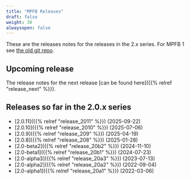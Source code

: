 ```yaml
---
title: "MPFB Releases"
draft: false
weight: 30
alwaysopen: false
---
```


These are the releases notes for the releases in the 2.x series. For MPFB 1 see [the old git repo](https://github.com/makehumancommunity/makehuman-plugin-for-blender).

## Upcoming release

The release notes for the next release [can be found here]({{% relref "release_next" %}}).

## Releases so far in the 2.0.x series

* [2.0.11]({{% relref "release_2011" %}}) (2025-09-22)
* [2.0.10]({{% relref "release_2010" %}}) (2025-07-06)
* [2.0.9]({{% relref "release_209" %}}) (2025-04-19)
* [2.0.8]({{% relref "release_208" %}}) (2025-01-28)
* [2.0-beta2]({{% relref "release_20b2" %}}) (2024-11-10)
* [2.0-beta1]({{% relref "release_20b1" %}}) (2024-07-23)
* [2.0-alpha3]({{% relref "release_20a3" %}}) (2023-07-13)
* [2.0-alpha2]({{% relref "release_20a2" %}}) (2022-09-04)
* [2.0-alpha1]({{% relref "release_20a1" %}}) (2022-03-06)

